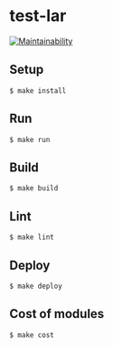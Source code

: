 # test-lar

[![Maintainability](https://api.codeclimate.com/v1/badges/c09e7d6f21e6bffcf8da/maintainability)](https://codeclimate.com/github/Konstantin6487/lar-test/maintainability)

## Setup

```
$ make install
```

## Run

```
$ make run
```

## Build

```
$ make build
```

## Lint

```
$ make lint
```

## Deploy

```
$ make deploy
```

## Cost of modules

```
$ make cost
```
